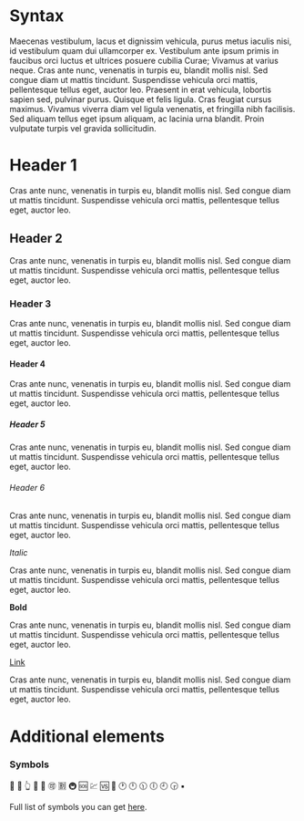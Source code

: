 # Syntax

Maecenas vestibulum, lacus et dignissim vehicula, purus metus iaculis nisi, id vestibulum quam dui ullamcorper ex. Vestibulum ante ipsum primis in faucibus orci luctus et ultrices posuere cubilia Curae; Vivamus at varius neque. Cras ante nunc, venenatis in turpis eu, blandit mollis nisl. Sed congue diam ut mattis tincidunt. Suspendisse vehicula orci mattis, pellentesque tellus eget, auctor leo. Praesent in erat vehicula, lobortis sapien sed, pulvinar purus. Quisque et felis ligula. Cras feugiat cursus maximus. Vivamus viverra diam vel ligula venenatis, et fringilla nibh facilisis. Sed aliquam tellus eget ipsum aliquam, ac lacinia urna blandit. Proin vulputate turpis vel gravida sollicitudin.

# Header 1

Cras ante nunc, venenatis in turpis eu, blandit mollis nisl. Sed congue diam ut mattis tincidunt. Suspendisse vehicula orci mattis, pellentesque tellus eget, auctor leo.

## Header 2

Cras ante nunc, venenatis in turpis eu, blandit mollis nisl. Sed congue diam ut mattis tincidunt. Suspendisse vehicula orci mattis, pellentesque tellus eget, auctor leo.

### Header 3

Cras ante nunc, venenatis in turpis eu, blandit mollis nisl. Sed congue diam ut mattis tincidunt. Suspendisse vehicula orci mattis, pellentesque tellus eget, auctor leo.

#### Header 4

Cras ante nunc, venenatis in turpis eu, blandit mollis nisl. Sed congue diam ut mattis tincidunt. Suspendisse vehicula orci mattis, pellentesque tellus eget, auctor leo.

##### Header 5

Cras ante nunc, venenatis in turpis eu, blandit mollis nisl. Sed congue diam ut mattis tincidunt. Suspendisse vehicula orci mattis, pellentesque tellus eget, auctor leo.

###### Header 6

Cras ante nunc, venenatis in turpis eu, blandit mollis nisl. Sed congue diam ut mattis tincidunt. Suspendisse vehicula orci mattis, pellentesque tellus eget, auctor leo.

*Italic*

Cras ante nunc, venenatis in turpis eu, blandit mollis nisl. Sed congue diam ut mattis tincidunt. Suspendisse vehicula orci mattis, pellentesque tellus eget, auctor leo.

**Bold**

Cras ante nunc, venenatis in turpis eu, blandit mollis nisl. Sed congue diam ut mattis tincidunt. Suspendisse vehicula orci mattis, pellentesque tellus eget, auctor leo.

[Link](http://kenanbek.me)

Cras ante nunc, venenatis in turpis eu, blandit mollis nisl. Sed congue diam ut mattis tincidunt. Suspendisse vehicula orci mattis, pellentesque tellus eget, auctor leo.

# Additional elements

### Symbols

:100: :1234: :point_up_2: :8ball: :rotating_light: :accept: :u5272: :metro: :sos: :chart: :vs: :customs: :clock1: :clock12: :clock1130: :clock6: :clock9: :clock330: :black_small_square:

Full list of symbols you can get [here](http://www.emoji-cheat-sheet.com).

